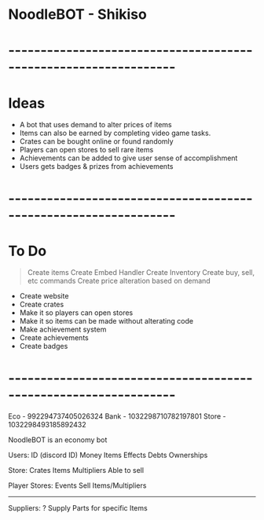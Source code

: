 # NoodleBOT - Shikiso

# ----------------------------------------------------------------
# Ideas

- A bot that uses demand to alter prices of items
- Items can also be earned by completing video game tasks.
- Crates can be bought online or found randomly
- Players can open stores to sell rare items
- Achievements can be added to give user sense of accomplishment
- Users gets badges & prizes from achievements


# ----------------------------------------------------------------
# To Do

> Create items
> Create Embed Handler
> Create Inventory
> Create buy, sell, etc commands
> Create price alteration based on demand
- Create website
- Create crates
- Make it so players can open stores
- Make it so items can be made without alterating code
- Make achievement system
- Create achievements
- Create badges

# ----------------------------------------------------------------

Eco - 992294737405026324
Bank - 1032298710782197801
Store - 1032298493185892432

NoodleBOT is an economy bot

Users:
    ID (discord ID)
    Money
    Items
    Effects
    Debts
    Ownerships

Store:
    Crates
    Items
    Multipliers
    Able to sell

Player Stores:
    Events
    Sell Items/Multipliers

------------------------------------------------------------
Suppliers: ?
    Supply Parts for specific Items